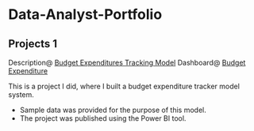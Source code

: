 # Data-Analyst-Portfolio

## Projects 1
Description@ [Budget Expenditures Tracking Model](./projects/budget-expenditures-tracking-model.md)
Dashboard@ [Budget Expenditure](./dashboards/Budget_Expenditure.png)

This is a project I did, where I built a budget expenditure tracker model system.

- Sample data was provided for the purpose of this model.
- The project was published using the Power BI tool.

